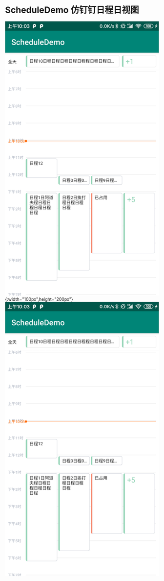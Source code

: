 # ScheduleDemo 仿钉钉日程日视图
![](img/device-2019-11-26-100357.png){:width="100px",height="200px"} 
<img src="img/device-2019-11-26-100357.png" style = "50%">
